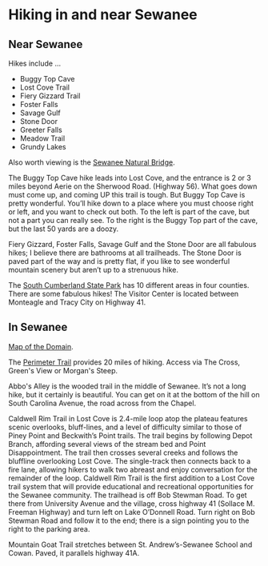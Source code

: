 # Hiking in and near Sewanee


## Near Sewanee

Hikes include ...

* Buggy Top Cave
* Lost Cove Trail
* Fiery Gizzard Trail
* Foster Falls
* Savage Gulf
* Stone Door
* Greeter Falls
* Meadow Trail
* Grundy Lakes

Also worth viewing is the [Sewanee Natural Bridge](http://en.wikipedia.org/wiki/Sewanee_Natural_Bridge).

The Buggy Top Cave hike leads into Lost Cove, and the entrance is 2 or 3 miles beyond Aerie on the Sherwood Road. (Highway 56). What goes down must come up, and coming UP this trail is tough. But Buggy Top Cave is pretty wonderful. You’ll hike down to a place where you must choose right or left, and you want to check out both. To the left is part of the cave, but not a part you can really see. To the right is the Buggy Top part of the cave, but the last 50 yards are a doozy.

Fiery Gizzard, Foster Falls, Savage Gulf and the Stone Door are all fabulous hikes; I believe there are bathrooms at all trailheads. The Stone Door is paved part of the way and is pretty flat, if you like to see wonderful mountain scenery but aren’t up to a strenuous hike.

The [South Cumberland State Park](http://tennessee.gov/environment/parks/SouthCumberland/) has 10 different areas in four counties. There are some fabulous hikes! The Visitor Center is located between Monteagle and Tracy City on Highway 41.


## In Sewanee

[Map of the Domain](http://www.sewanee.edu/map/map.pdf).

The [Perimeter Trail](http://www.sewanee.edu/sop/perimetertrail.htm) provides 20 miles of hiking. Access via The Cross, Green's View or Morgan's Steep.

Abbo's Alley is the wooded trail in the middle of Sewanee. It’s not a long hike, but it certainly is beautiful. You can get on it at the bottom of the hill on South Carolina Avenue, the road across from the Chapel. 

Caldwell Rim Trail in Lost Cove is 2.4-mile loop atop the plateau features scenic overlooks, bluff-lines, and a level of difficulty similar to those of Piney Point and Beckwith’s Point trails. The trail begins by following Depot Branch, affording several views of the stream bed and Point Disappointment. The trail then crosses several creeks and follows the bluffline overlooking Lost Cove. The single-track then connects back to a fire lane, allowing hikers to walk two abreast and enjoy conversation for the remainder of the loop. Caldwell Rim Trail is the first addition to a Lost Cove trail system that will provide educational and recreational opportunities for the Sewanee community. The trailhead is off Bob Stewman Road. To get there from University Avenue and the village, cross highway 41 (Sollace M. Freeman Highway) and turn left on Lake O’Donnell Road. Turn right on Bob Stewman Road and follow it to the end; there is a sign pointing you to the right to the parking area.

Mountain Goat Trail stretches between St. Andrew’s-Sewanee School and Cowan. Paved, it parallels highway 41A.
